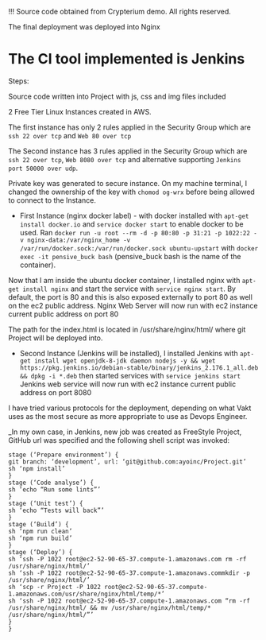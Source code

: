 !!! Source code obtained from Crypterium demo. All rights reserved.

The final deployment was deployed into Nginx

# The CI tool implemented is Jenkins

Steps:

Source code written into Project with js, css and img files included

2 Free Tier Linux Instances created in AWS.

The first instance has only 2 rules applied in the Security Group which are ```ssh 22 over tcp``` and ```Web 80 over tcp```

The Second instance has 3 rules applied in the Security Group which are ```ssh 22 over tcp```, ```Web 8080 over tcp``` and alternative supporting ```Jenkins port 50000 over udp```. 

Private key was generated to secure instance. On my machine terminal, I changed the ownership of the key with ```chomod og-wrx``` before being allowed to connect to the Instance.

- First Instance (nginx docker label) - with docker installed with  ```apt-get install docker.io``` and ```service docker start``` to enable docker to be used. Ran ```docker run -u root --rm -d -p 80:80 -p 31:21 -p 1022:22 -v nginx-data:/var/nginx_home -v /var/run/docker.sock:/var/run/docker.sock ubuntu-upstart``` with ```docker exec -it pensive_buck bash``` (pensive_buck bash is the name of the container).

Now that I am inside the ubuntu docker container, I installed nginx with ```apt-get install nginx``` and start the service with ```service nginx start```. By default, the port is 80 and this is also exposed externally to port 80 as well on the ec2 public address.
Nginx Web Server will now run with ec2 instance current public address on port 80


The path for the index.html is located in /usr/share/nginx/html/ where git Project will be deployed into.

- Second Instance (Jenkins will be installed), I installed Jenkins with ```apt-get install wget openjdk-8-jdk daemon nodejs -y && wget https://pkg.jenkins.io/debian-stable/binary/jenkins_2.176.1_all.deb && dpkg -i *.deb``` then started services with ```service jenkins start```
Jenkins web service will now run with ec2 instance current public address on port 8080

I have tried various protocols for the deployment, depending on what Vakt uses as the most secure as more appropriate to use as Devops Engineer.

_In my own case, in Jenkins, new job was created as FreeStyle Project, GitHub url was specified and the following shell script was invoked:

```node {
stage (‘Prepare environment’) {
git branch: ‘development’, url: ‘git@github.com:ayoinc/Project.git’
sh ‘npm install’
}
stage (‘Code analyse’) {
sh ‘echo “Run some lints”’
}
stage (‘Unit test’) {
sh ‘echo “Tests will back”’
}
stage (‘Build’) {
sh ‘npm run clean’
sh ‘npm run build’
}
stage (‘Deploy’) {
sh ‘ssh -P 1022 root@ec2-52-90-65-37.compute-1.amazonaws.com rm -rf /usr/share/nginx/html/’
sh ‘ssh -P 1022 root@ec2-52-90-65-37.compute-1.amazonaws.commkdir -p /usr/share/nginx/html/’
sh ‘scp -r Project -P 1022 root@ec2-52-90-65-37.compute-1.amazonaws.com/usr/share/nginx/html/temp/*’
sh ‘ssh -P 1022 root@ec2-52-90-65-37.compute-1.amazonaws.com “rm -rf /usr/share/nginx/html/ && mv /usr/share/nginx/html/temp/* /usr/share/nginx/html/”’
}
}
```
